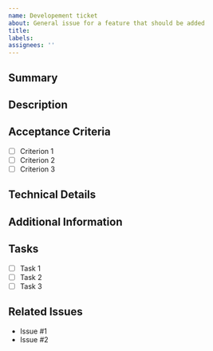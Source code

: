 ```yaml
---
name: Developement ticket
about: General issue for a feature that should be added
title: 
labels: 
assignees: ''
---
```

<!--
  Please provide the following information for a development ticket.
-->

## Summary

<!-- Provide a brief summary of the issue or feature request. -->

## Description

<!-- Provide a detailed description of the issue or feature request. Include any relevant information, such as the current behavior, the expected behavior, and any steps to reproduce the issue. -->

## Acceptance Criteria

<!-- Define the criteria that must be met for this ticket to be considered complete. -->

- [ ] Criterion 1
- [ ] Criterion 2
- [ ] Criterion 3

## Technical Details

<!-- Provide any technical details that are relevant to this ticket, such as code snippets, configuration settings, or dependencies. -->

## Additional Information

<!-- Provide any additional information that may be helpful, such as screenshots, logs, or references to related issues or documentation. -->

## Tasks

<!-- List the tasks that need to be completed for this ticket. -->

- [ ] Task 1
- [ ] Task 2
- [ ] Task 3

## Related Issues

<!-- List any related issues or pull requests. -->

- Issue #1
- Issue #2

